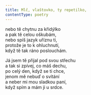 ```yaml
---
title: Mlč, vlaštovko, ty repetilko,
contentType: poetry
---
```


<section>

nebo tě chytnu za křidýlko  
a pak tě celou oškubám,  
nebo spíš jazyk uříznu ti,  
protože je to k ohluchnutí,  
když tě tak ráno poslouchám.

</section>

<section>

Já jsem tě přijal pod svou střechu  
a tak si zpívej, co máš dechu,  
po celý den, když se ti chce,  
jenom mě nebuď o svítání  
a neber mi mou sladkou paní,  
když spím a mám ji u srdce.

</section>
